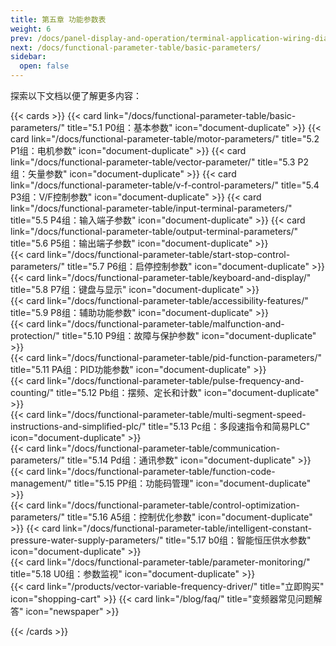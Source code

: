 ```yaml
---
title: 第五章 功能参数表
weight: 6
prev: /docs/panel-display-and-operation/terminal-application-wiring-diagram/
next: /docs/functional-parameter-table/basic-parameters/
sidebar:
  open: false
---
```


探索以下文档以便了解更多内容：

<!--more-->

{{< cards >}}
  {{< card link="/docs/functional-parameter-table/basic-parameters/" title="5.1 P0组：基本参数" icon="document-duplicate" >}}
  {{< card link="/docs/functional-parameter-table/motor-parameters/" title="5.2 P1组：电机参数" icon="document-duplicate" >}}
  {{< card link="/docs/functional-parameter-table/vector-parameter/" title="5.3 P2组：矢量参数" icon="document-duplicate" >}} 
  {{< card link="/docs/functional-parameter-table/v-f-control-parameters/" title="5.4 P3组：V/F控制参数" icon="document-duplicate" >}} 
  {{< card link="/docs/functional-parameter-table/input-terminal-parameters/" title="5.5 P4组：输入端子参数" icon="document-duplicate" >}} 
 {{< card link="/docs/functional-parameter-table/output-terminal-parameters/" title="5.6 P5组：输出端子参数" icon="document-duplicate" >}}   
  {{< card link="/docs/functional-parameter-table/start-stop-control-parameters/" title="5.7 P6组：启停控制参数" icon="document-duplicate" >}}  
  {{< card link="/docs/functional-parameter-table/keyboard-and-display/" title="5.8 P7组：键盘与显示" icon="document-duplicate" >}}  
  {{< card link="/docs/functional-parameter-table/accessibility-features/" title="5.9 P8组：辅助功能参数" icon="document-duplicate" >}}  
  {{< card link="/docs/functional-parameter-table/malfunction-and-protection/" title="5.10 P9组：故障与保护参数" icon="document-duplicate" >}}  
  {{< card link="/docs/functional-parameter-table/pid-function-parameters/" title="5.11 PA组：PID功能参数" icon="document-duplicate" >}}  
  {{< card link="/docs/functional-parameter-table/pulse-frequency-and-counting/" title="5.12 Pb组：摆频、定长和计数" icon="document-duplicate" >}}  
  {{< card link="/docs/functional-parameter-table/multi-segment-speed-instructions-and-simplified-plc/" title="5.13 Pc组：多段速指令和简易PLC" icon="document-duplicate" >}}  
  {{< card link="/docs/functional-parameter-table/communication-parameters/" title="5.14 Pd组：通讯参数" icon="document-duplicate" >}}  
  {{< card link="/docs/functional-parameter-table/function-code-management/" title="5.15 PP组：功能码管理" icon="document-duplicate" >}}  
   {{< card link="/docs/functional-parameter-table/control-optimization-parameters/" title="5.16 A5组：控制优化参数" icon="document-duplicate" >}} 
  {{< card link="/docs/functional-parameter-table/intelligent-constant-pressure-water-supply-parameters/" title="5.17 b0组：智能恒压供水参数" icon="document-duplicate" >}}  
  {{< card link="/docs/functional-parameter-table/parameter-monitoring/" title="5.18 U0组：参数监视" icon="document-duplicate" >}}  
 {{< card link="/products/vector-variable-frequency-driver/" title="立即购买" icon="shopping-cart" >}}
  {{< card link="/blog/faq/" title="变频器常见问题解答" icon="newspaper" >}}

{{< /cards >}}
